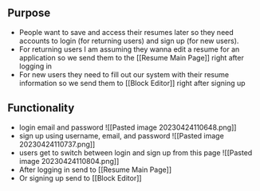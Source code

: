 ## Purpose
- People want to save and access their resumes later so they need accounts to login (for returning users) and sign up (for new users).
- For returning users I am assuming they wanna edit a resume for an application so we send them to the [[Resume Main Page]] right after logging in
- For new users they need to fill out our system with their resume information so we send them to [[Block Editor]] right after signing up
## Functionality
- login email and password 
![[Pasted image 20230424110648.png]]
- sign up using username, email, and password
![[Pasted image 20230424110737.png]]
- users get to switch between login and sign up from this page
![[Pasted image 20230424110804.png]]
- After logging in send to [[Resume Main Page]]
- Or signing up send to [[Block Editor]]